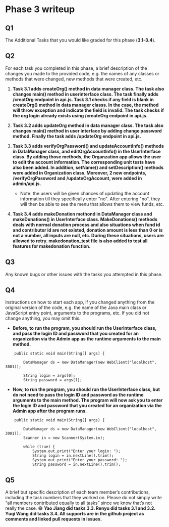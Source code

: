 # Phase 3 writeup
## Q1
The Additional Tasks that you would like graded for this phase (**3.1-3.4**).

## Q2
For each task you completed in this phase, a brief description of the changes you made to the provided code, e.g. the names of any classes or methods that were changed, new methods that were created, etc.
1. **Task 3.1 adds createOrg() method in data manager class. The task also changes main() method in userinterface class. The task finally adds /creatOrg endpoint in api.js. Task 3.1 checks if any field is blank in createOrg() method in data manager classs. In the case, the method will throw exception and indicate the field is invalid. The task checks if the org login already exists using /createOrg endpoint in api.js.**
2. **Task 3.2 adds updateOrg method in data manager class. The task also changes main() method in user interface by adding change password method. Finally the task adds /updateOrg endpoint in api.js.**

3. **Task 3.3 adds verifyOrgPassword() and updateAccountInfo() methods in DataManager class, and editOrgAccountInfo() in the UserInterface class. By adding those methods, the Organzation app allows the user to edit the account information. The corresponding unit tests have also been added. In addition, setName() and setDescription() methods were added in Organization class. Moreover, 2 new endpoints, /verifyOrgPassword and /updateOrgAccount, were added in admin/api.js.**
   - Note: the users will be given chances of updating the account information till they specifically enter "no". After entering "no", they will then be able to see the menu that allows them to view funds, etc. 
5. **Task 3.4 adds makeDonation methond in DataManager class and makeDonations() in UserInterface class. MakeDonations() methods deals with normal donation process and also situations when fund id and contributor id are not existed, donation amount is less than 0 or is not a number, all inputs are null, etc. During these situations, users are allowed to retry. makedonation_test file is also added to test all features for makedonation function.**



## Q3
Any known bugs or other issues with the tasks you attempted in this phase.

## Q4
Instructions on how to start each app, if you changed anything from the original version of the code, e.g. the name of the Java main class or JavaScript entry point, arguments to the programs, etc. If you did not change anything, you may omit this.

- **Before, to run the program, you should run the UserInterface class, and pass the login ID and password that you created for an organization via the Admin app as the runtime arguments to the main method.**
```
	public static void main(String[] args) {
		
		DataManager ds = new DataManager(new WebClient("localhost", 3001));
		
		String login = args[0];
		String password = args[1];
```

- **Now, to run the program, you should run the UserInterface class, but do not need to pass the login ID and password as the runtime arguments to the main method. The program will now ask you to enter the login ID and password that you created for an organization via the Admin app after the program runs.**
```
	public static void main(String[] args) {
		
		DataManager ds = new DataManager(new WebClient("localhost", 3001));
		Scanner in = new Scanner(System.in);

		while (true) {
			System.out.print("Enter your login: ");
			String login = in.nextLine().trim();
			System.out.print("Enter your password: ");
			String password = in.nextLine().trim();
```


## Q5
A brief but specific description of each team member’s contributions, including the task numbers that they worked on. Please do not simply write “all members contributed equally to all tasks” since we know that’s not really the case. 😁
**Yao Jiang did tasks 3.3.
Renyu did tasks 3.1 and 3.2. 
Yuqi Wang did tasks 3.4. All supports are in the github project as comments and linked pull requests in issues.**
